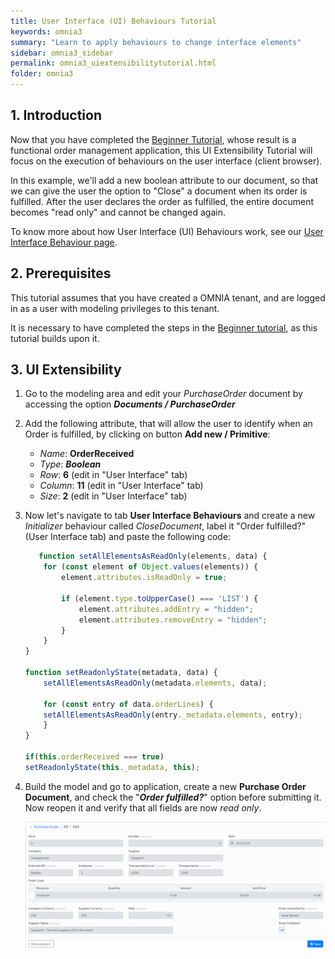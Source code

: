 ```yaml
---
title: User Interface (UI) Behaviours Tutorial
keywords: omnia3
summary: "Learn to apply behaviours to change interface elements"
sidebar: omnia3_sidebar
permalink: omnia3_uiextensibilitytutorial.html
folder: omnia3
---
```



## 1. Introduction

Now that you have completed the [Beginner Tutorial](https://docs.omnialowcode.com/omnia3_beginnertutorial.html), whose result is a functional order management application, this UI Extensibility Tutorial will focus on the execution of behaviours on the user interface (client browser).

In this example, we'll add a new boolean attribute to our document, so that we can give the user the option to "Close" a document when its order is fulfilled. After the user declares the order as fulfilled, the entire document becomes "read only" and cannot be changed again.

To know more about how User Interface (UI) Behaviours work, see our [User Interface Behaviour page](omnia3_modeler_uibehaviours.html).

## 2. Prerequisites

This tutorial assumes that you have created a OMNIA tenant, and are logged in as a user with modeling privileges to this tenant.

It is necessary to have completed the steps in the  [Beginner tutorial](https://docs.omnialowcode.com/omnia3_beginnertutorial.html), as this tutorial builds upon it.

## 3. UI Extensibility

1. Go to the modeling area and edit your *PurchaseOrder* document by accessing the option ***Documents / PurchaseOrder***

2. Add the following attribute, that will allow the user to identify when an Order is fulfilled, by clicking on button **Add new / Primitive**: 

    - *Name*: **OrderReceived**
    - *Type*: ***Boolean***
    - *Row*: **6** (edit in "User Interface" tab)
    - *Column*: **11** (edit in "User Interface" tab)
    - *Size*: **2** (edit in "User Interface" tab)
    
    
3. Now let's navigate to tab **User Interface Behaviours** and create a new *Initializer* behaviour called *CloseDocument*, label it "Order fulfilled?" (User Interface tab) and paste the following code:

    ```JavaScript
       function setAllElementsAsReadOnly(elements, data) {
	    for (const element of Object.values(elements)) {
		    element.attributes.isReadOnly = true;

		    if (element.type.toUpperCase() === 'LIST') {
		    	element.attributes.addEntry = "hidden";
		    	element.attributes.removeEntry = "hidden";
		    }
	    }
    }

    function setReadonlyState(metadata, data) {
    	setAllElementsAsReadOnly(metadata.elements, data);

    	for (const entry of data.orderLines) {
		setAllElementsAsReadOnly(entry._metadata.elements, entry);
    	}
    }

    if(this.orderReceived === true)
    setReadonlyState(this._metadata, this);    
    ```
    
5. Build the model and go to application, create a new **Purchase Order Document**, and check the "***Order fulfilled?***" option before submitting it. Now reopen it and verify that all fields are now *read only*.

	![PurchaseOrderDocument_readOnly](https://raw.githubusercontent.com/OMNIALowCode/omnia3/master/docs/images/tutorials/advanced/purchaseDocument_closed.jpg)
